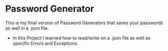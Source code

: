 # Password Generator
This is my final version of Password Generators that saves your passwords as well in a .json file.

- In this Project I learned how to read/write on a .json file as well as specific Errors and Exceptions.
